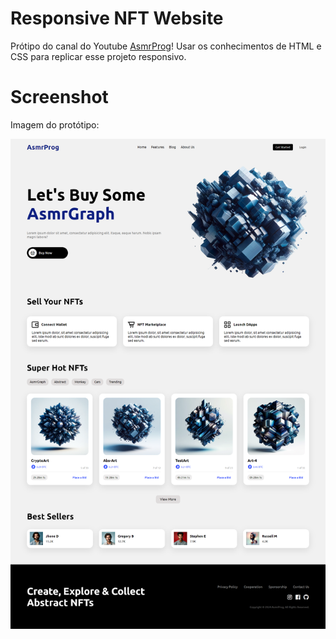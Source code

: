 # Responsive NFT Website

Prótipo do canal do Youtube <a href="https://www.youtube.com/watch?v=lzGP_DKXMlA" target="_blank">AsmrProg</a>! Usar os conhecimentos de HTML e CSS para replicar esse projeto responsivo.

# Screenshot

Imagem do protótipo:

![screenshot](assets/img/screenshot.png)
